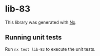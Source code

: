 # lib-83

This library was generated with [Nx](https://nx.dev).

## Running unit tests

Run `nx test lib-83` to execute the unit tests.

